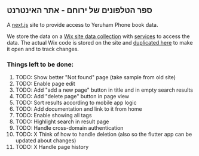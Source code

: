 ## ספר הטלפונים של ירוחם - אתר האינטרנט 

A [next.js](https://nextjs.org/) site to provide access to Yeruham Phone book data.

We store the data on a [Wix site data collection](https://www.wix.com/corvid/feature/database)
with [services](./wix-site-code) to access the data.
The actual Wix code is stored on the site and [duplicated here](./wix-site-code) to make it open and to track changes.

### Things left to be done:
1. TODO: Show better "Not found" page (take sample from old site)
1. TODO: Enable page edit
1. TODO: Add "add a new page" button in title and in empty search results
1. TODO: Add "delete page" button in page view
1. TODO: Sort results according to mobile app logic
1. TODO: Add documentation and link to it from home
1. TODO: Enable showing all tags
1. TODO: Highlight search in result page
1. TODO: Handle cross-domain authentication 
1. TODO: X Think of how to handle deletion (also so the flutter app can be updated about changes)
1. TODO: X Handle page history

